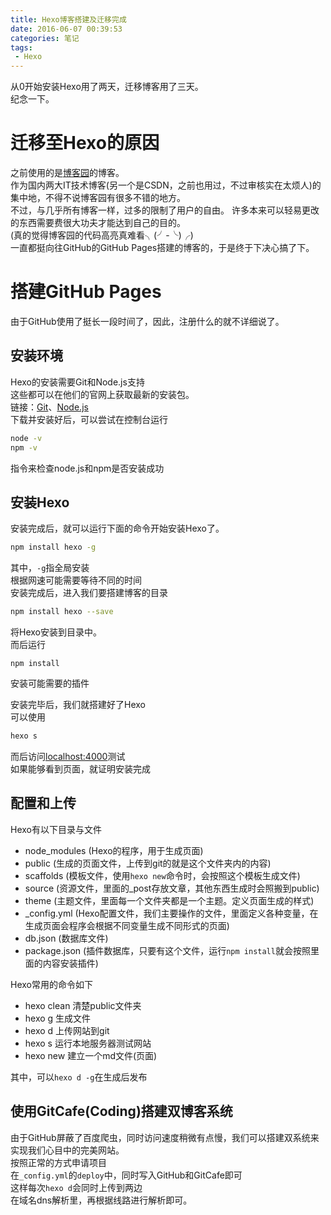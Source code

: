 ```yaml
---
title: Hexo博客搭建及迁移完成
date: 2016-06-07 00:39:53
categories: 笔记
tags:
 - Hexo
---
```

从0开始安装Hexo用了两天，迁移博客用了三天。  
纪念一下。

# 迁移至Hexo的原因  
之前使用的是[博客园](http://www.cnblogs.com/ohyee)的博客。  
作为国内两大IT技术博客(另一个是CSDN，之前也用过，不过审核实在太烦人)的集中地，不得不说博客园有很多不错的地方。  
不过，与几乎所有博客一样，过多的限制了用户的自由。
许多本来可以轻易更改的东西需要费很大功夫才能达到自己的目的。  
(真的觉得博客园的代码高亮真难看╮(╯-╰)╭)  
一直都挺向往GitHub的GitHub Pages搭建的博客的，于是终于下决心搞了下。  

# 搭建GitHub Pages
由于GitHub使用了挺长一段时间了，因此，注册什么的就不详细说了。
## 安装环境  
Hexo的安装需要Git和Node.js支持  
这些都可以在他们的官网上获取最新的安装包。  
链接：[Git](https://git-scm.com/)、[Node.js](https://nodejs.org/en/)  
下载并安装好后，可以尝试在控制台运行
```bash
node -v
npm -v
```
指令来检查node.js和npm是否安装成功  

## 安装Hexo
安装完成后，就可以运行下面的命令开始安装Hexo了。
```bash
npm install hexo -g
```
其中，`-g`指全局安装  
根据网速可能需要等待不同的时间  
安装完成后，进入我们要搭建博客的目录
```bash
npm install hexo --save
```
将Hexo安装到目录中。  
而后运行
```basg
npm install
```
安装可能需要的插件  

安装完毕后，我们就搭建好了Hexo  
可以使用
```bash
hexo s
```
而后访问[localhost:4000](localhost:4000)测试  
如果能够看到页面，就证明安装完成  

## 配置和上传
Hexo有以下目录与文件
* node_modules (Hexo的程序，用于生成页面)
* public (生成的页面文件，上传到git的就是这个文件夹内的内容)
* scaffolds (模板文件，使用`hexo new`命令时，会按照这个模板生成文件)
* source (资源文件，里面的_post存放文章，其他东西生成时会照搬到public)
* theme (主题文件，里面每一个文件夹都是一个主题。定义页面生成的样式)
* _config.yml (Hexo配置文件，我们主要操作的文件，里面定义各种变量，在生成页面会程序会根据不同变量生成不同形式的页面)
* db.json (数据库文件)
* package.json (插件数据库，只要有这个文件，运行`npm install`就会按照里面的内容安装插件)

Hexo常用的命令如下
* hexo clean 清楚public文件夹
* hexo g 生成文件
* hexo d 上传网站到git
* hexo s 运行本地服务器测试网站
* hexo new 建立一个md文件(页面)

其中，可以`hexo d -g`在生成后发布  

## 使用GitCafe(Coding)搭建双博客系统
由于GitHub屏蔽了百度爬虫，同时访问速度稍微有点慢，我们可以搭建双系统来实现我们心目中的完美网站。  
按照正常的方式申请项目  
在`_config.yml`的`deploy`中，同时写入GitHub和GitCafe即可  
这样每次`hexo d`会同时上传到两边  
在域名dns解析里，再根据线路进行解析即可。  


